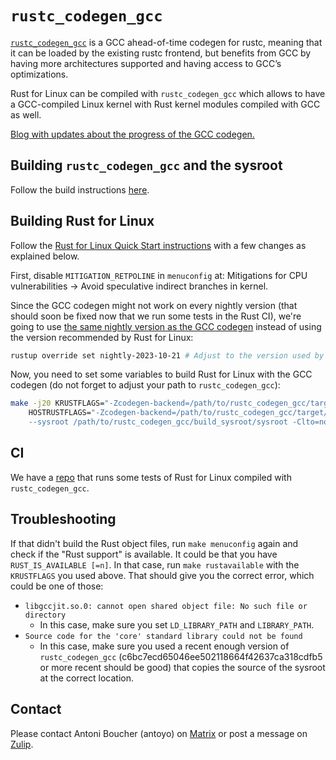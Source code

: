 # `rustc_codegen_gcc`

[`rustc_codegen_gcc`](https://github.com/rust-lang/rustc_codegen_gcc) is a GCC ahead-of-time codegen for rustc, meaning that it can be loaded by the existing rustc frontend, but benefits from GCC by having more architectures supported and having access to GCC’s optimizations.

Rust for Linux can be compiled with `rustc_codegen_gcc` which allows to have a GCC-compiled Linux kernel with Rust kernel modules compiled with GCC as well.

[Blog with updates about the progress of the GCC codegen.](https://blog.antoyo.xyz/)

## Building `rustc_codegen_gcc` and the sysroot

Follow the build instructions [here](https://github.com/rust-lang/rustc_codegen_gcc#quick-start).

## Building Rust for Linux

Follow the [Rust for Linux Quick Start instructions](https://docs.kernel.org/rust/quick-start.html) with a few changes as explained below.

First, disable `MITIGATION_RETPOLINE` in `menuconfig` at: Mitigations for CPU vulnerabilities -> Avoid speculative indirect branches in kernel.

Since the GCC codegen might not work on every nightly version (that should soon be fixed now that we run some tests in the Rust CI), we're going to use [the same nightly version as the GCC codegen](https://github.com/rust-lang/rustc_codegen_gcc/blob/master/rust-toolchain) instead of using the version recommended by Rust for Linux:

```sh
rustup override set nightly-2023-10-21 # Adjust to the version used by the GCC codegen.
```

Now, you need to set some variables to build Rust for Linux with the GCC codegen (do not forget to adjust your path to `rustc_codegen_gcc`):

```sh
make -j20 KRUSTFLAGS="-Zcodegen-backend=/path/to/rustc_codegen_gcc/target/debug/librustc_codegen_gcc.so" \
    HOSTRUSTFLAGS="-Zcodegen-backend=/path/to/rustc_codegen_gcc/target/debug/librustc_codegen_gcc.so \
    --sysroot /path/to/rustc_codegen_gcc/build_sysroot/sysroot -Clto=no"
```

## CI

We have a [repo](https://github.com/Rust-for-Linux/ci-rustc_codegen_gcc) that runs some tests of Rust for Linux compiled with `rustc_codegen_gcc`.

## Troubleshooting

If that didn't build the Rust object files, run `make menuconfig` again and check if the "Rust support" is available.
It could be that you have `RUST_IS_AVAILABLE [=n]`.
In that case, run `make rustavailable` with the `KRUSTFLAGS` you used above.
That should give you the correct error, which could be one of those:

 * `libgccjit.so.0: cannot open shared object file: No such file or directory`
   - In this case, make sure you set `LD_LIBRARY_PATH` and `LIBRARY_PATH`.
 * `Source code for the 'core' standard library could not be found`
   - In this case, make sure you used a recent enough version of `rustc_codegen_gcc` (c6bc7ecd65046ee502118664f42637ca318cdfb5 or more recent should be good) that copies the source of the sysroot at the correct location.

## Contact

Please contact Antoni Boucher (antoyo) on
[Matrix](https://matrix.to/#/#rustc_codegen_gcc:matrix.org) or post a message on [Zulip](https://rust-lang.zulipchat.com/#narrow/channel/386786-rustc-codegen-gcc).
